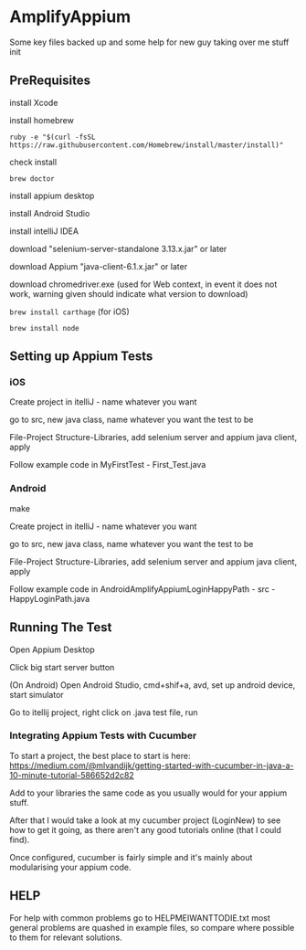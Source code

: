 # AmplifyAppium
Some key files backed up and some help for new guy taking over me stuff init

## PreRequisites

install Xcode 

install homebrew

`ruby -e "$(curl -fsSL https://raw.githubusercontent.com/Homebrew/install/master/install)"`

check install

`brew doctor`

install appium desktop

install Android Studio

install intelliJ IDEA

download "selenium-server-standalone 3.13.x.jar" or later

download Appium "java-client-6.1.x.jar" or later

download chromedriver.exe (used for Web context, in event it does not work, warning given should indicate what version to download)

`brew install carthage` (for iOS)

`brew install node`


## Setting up Appium Tests 

### iOS

Create project in itelliJ - name whatever you want

go to src, new java class, name whatever you want the test to be

File-Project Structure-Libraries, add selenium server and appium java client, apply

Follow example code in MyFirstTest - First_Test.java

### Android

make

Create project in itelliJ - name whatever you want

go to src, new java class, name whatever you want the test to be

File-Project Structure-Libraries, add selenium server and appium java client, apply

Follow example code in AndroidAmplifyAppiumLoginHappyPath - src - HappyLoginPath.java

## Running The Test

Open Appium Desktop

Click big start server button

(On Android) Open Android Studio, cmd+shif+a, avd, set up android device, start simulator
 
Go to itellij project, right click on .java test file, run

### Integrating Appium Tests with Cucumber

To start a project, the best place to start is here: https://medium.com/@mlvandijk/getting-started-with-cucumber-in-java-a-10-minute-tutorial-586652d2c82

Add to your libraries the same code as you usually would for your appium stuff.

After that I would take a look at my cucumber project (LoginNew) to see how to get it going, as there aren't any good tutorials online (that I could find).

Once configured, cucumber is fairly simple and it's mainly about modularising your appium code.

## HELP

For help with common problems  go to HELPMEIWANTTODIE.txt most general problems are quashed in example files, so compare where possible to them for relevant solutions.
